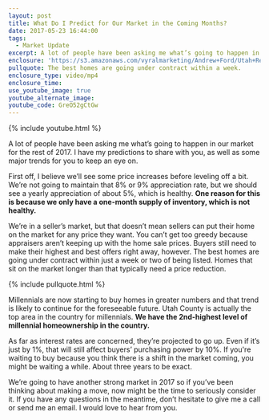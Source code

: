 ```yaml
---
layout: post
title: What Do I Predict for Our Market in the Coming Months?
date: 2017-05-23 16:44:00
tags:
  - Market Update
excerpt: A lot of people have been asking me what’s going to happen in our market for the rest of 2017. I have my predictions to share with you.
enclosure: 'https://s3.amazonaws.com/vyralmarketing/Andrew+Ford/Utah+Real+Estate+Agent-+Real+estate+market+predictions.mp4'
pullquote: The best homes are going under contract within a week.
enclosure_type: video/mp4
enclosure_time:
use_youtube_image: true
youtube_alternate_image:
youtube_code: GreO52gCtGw
---
```



{% include youtube.html %}

A lot of people have been asking me what’s going to happen in our market for the rest of 2017. I have my predictions to share with you, as well as some major trends for you to keep an eye on.

First off, I believe we’ll see some price increases before leveling off a bit. We’re not going to maintain that 8% or 9% appreciation rate, but we should see a yearly appreciation of about 5%, which is healthy. **One reason for this is because we only have a one-month supply of inventory, which is not healthy.**

We’re in a seller’s market, but that doesn’t mean sellers can put their home on the market for any price they want. You can’t get too greedy because appraisers aren’t keeping up with the home sale prices. Buyers still need to make their highest and best offers right away, however. The best homes are going under contract within just a week or two of being listed. Homes that sit on the market longer than that typically need a price reduction.

{% include pullquote.html %}

Millennials are now starting to buy homes in greater numbers and that trend is likely to continue for the foreseeable future. Utah County is actually the top area in the country for millennials. **We have the 2nd-highest level of millennial homeownership in the country.**

As far as interest rates are concerned, they’re projected to go up. Even if it’s just by 1%, that will still affect buyers’ purchasing power by 10%. If you're waiting to buy because you think there is a shift in the market coming, you might be waiting a while. About three years to be exact.

We’re going to have another strong market in 2017 so if you’ve been thinking about making a move, now might be the time to seriously consider it. If you have any questions in the meantime, don’t hesitate to give me a call or send me an email. I would love to hear from you.